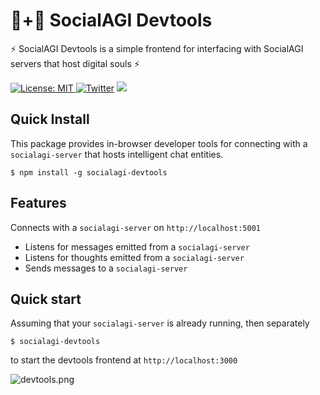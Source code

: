 # 🤖+👱 SocialAGI Devtools

⚡ SocialAGI Devtools is a simple frontend for interfacing with SocialAGI servers that host digital souls ⚡

[![License: MIT](https://img.shields.io/badge/License-MIT-yellow.svg) ![Twitter](https://img.shields.io/twitter/url/https/twitter.com/socialagi.svg?style=social&label=Follow%20%40socialagi)](https://twitter.com/socialagi) [![](https://dcbadge.vercel.app/api/server/Dx3FYccm?compact=true&style=flat)](https://discord.gg/Dx3FYccm)

## Quick Install

This package provides in-browser developer tools for connecting with a `socialagi-server` that hosts intelligent chat entities.

```$ npm install -g socialagi-devtools```

## Features

Connects with a `socialagi-server` on `http://localhost:5001`

- Listens for messages emitted from a `socialagi-server`
- Listens for thoughts emitted from a `socialagi-server`
- Sends messages to a `socialagi-server`

## Quick start

Assuming that your `socialagi-server` is already running, then separately

```$ socialagi-devtools```

to start the devtools frontend at `http://localhost:3000`

![devtools.png](https://github.com/Methexis-Inc/SocialAGI/blob/0c77bb11c37dfa4c07d1c3a21f0d13976c6947f9/devtools/devtools.png?raw=true)
